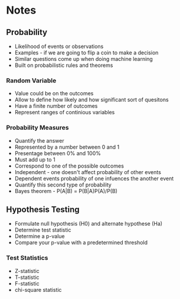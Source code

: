 # Notes

## Probability

* Likelihood of events or observations
* Examples - if we are going to flip a coin to make a decision
* Similar questions come up when doing machine learning
* Built on probabilistic rules and theorems

### Random Variable

* Value could be on the outcomes
* Allow to define how likely and how significant sort of quesitons
* Have a finite number of outcomes
* Represent ranges of continious variables

### Probability Measures

* Quantify the answer
* Represented by a number between 0 and 1
* Presentage between 0% and 100%
* Must add up to 1
* Correspond to one of the possible outcomes
* Independent - one doesn't affect probability of other events
* Dependent events probability of one infuences the another event
* Quantify this second type of probability
* Bayes theorem - P(A|B) = P(B|A)P(A)/P(B)

## Hypothesis Testing

* Formulate null hypothesis (H0) and alternate hypothese (Ha)
* Determine test statistic
* Determine a p-value
* Compare your p-value with a predetermined threshold

### Test Statistics

* Z-statistic
* T-statistic
* F-statistic
* chi-square statistic